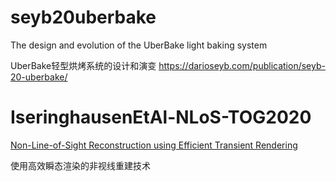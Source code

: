# seyb20uberbake
The design and evolution of the UberBake light baking system

UberBake轻型烘烤系统的设计和演变
https://darioseyb.com/publication/seyb-20-uberbake/

# IseringhausenEtAl-NLoS-TOG2020

[Non-Line-of-Sight Reconstruction using Efficient Transient Rendering](https://light.informatik.uni-bonn.de/non-line-of-sight-reconstruction-using-efficient-transient-rendering/)

使用高效瞬态渲染的非视线重建技术